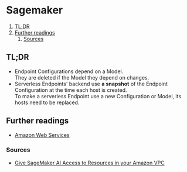 # Sagemaker

1. [TL;DR](#tldr)
1. [Further readings](#further-readings)
   1. [Sources](#sources)

## TL;DR

- Endpoint Configurations depend on a Model.<br/>
  They are deleted if the Model they depend on changes.
- Serverless Endpoints' backend use **a snapshot** of the Endpoint Configuration at the time each host is created.<br/>
  To make a serverless Endpoint use a new Configuration or Model, its hosts need to be replaced.

## Further readings

- [Amazon Web Services]

### Sources

- [Give SageMaker AI Access to Resources in your Amazon VPC]

<!--
  Reference
  ═╬═Time══
  -->

<!-- In-article sections -->
<!-- Knowledge base -->
[amazon web services]: README.md

<!-- Files -->
<!-- Upstream -->
[Give SageMaker AI Access to Resources in your Amazon VPC]: https://docs.aws.amazon.com/sagemaker/latest/dg/infrastructure-give-access.html

<!-- Others -->
